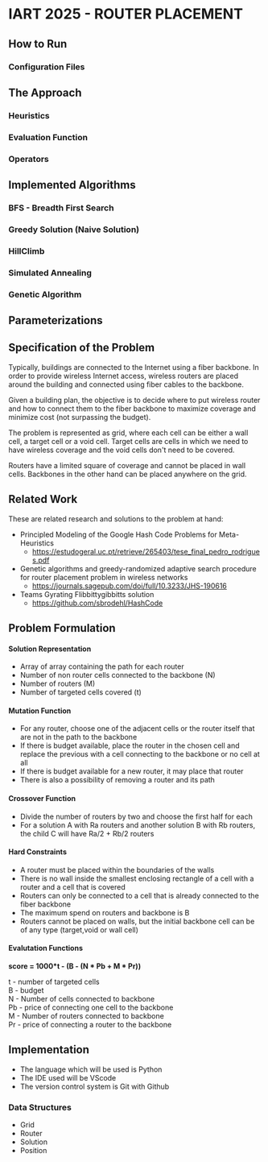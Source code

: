 # IART 2025 - ROUTER PLACEMENT

## How to Run
### Configuration Files

## The Approach
### Heuristics
### Evaluation Function
### Operators

## Implemented Algorithms 

### BFS - Breadth First Search
### Greedy Solution (Naive Solution)
### HillClimb
### Simulated Annealing
### Genetic Algorithm

## Parameterizations


## Specification of the Problem

Typically, buildings are connected to the Internet using a fiber backbone. In order to provide wireless Internet access, wireless routers are placed around the building and connected using fiber cables to the backbone.

Given a building plan, the objective is to decide where to put wireless router and how to connect them to the fiber backbone to maximize coverage and minimize cost (not surpassing the budget).

The problem is represented as grid, where each cell can be either a wall cell, a target cell or a void cell. Target cells are cells in which we need to have wireless coverage and the void cells don't need to be covered.

Routers have a limited square of coverage and cannot be placed in wall cells. Backbones in the other hand can be placed anywhere on the grid.

## Related Work

These are related research and solutions to the problem at hand:

+ Principled Modeling of the Google Hash Code Problems for Meta-Heuristics
  + https://estudogeral.uc.pt/retrieve/265403/tese_final_pedro_rodrigues.pdf
+ Genetic algorithms and greedy-randomized adaptive search procedure for router placement problem in wireless networks
  + https://journals.sagepub.com/doi/full/10.3233/JHS-190616
+ Teams Gyrating Flibbittygibbitts solution
  + https://github.com/sbrodehl/HashCode

## Problem Formulation

#### Solution Representation

+ Array of array containing the path for each router
+ Number of non router cells connected to the backbone (N)
+ Number of routers (M)
+ Number of targeted cells covered (t)

#### Mutation Function

+ For any router, choose one of the adjacent cells or the router itself that are not in the path to the backbone
+ If there is budget available, place the router in the chosen cell and replace the previous with a cell connecting to the backbone or no cell at all
+ If there is budget available for a new router, it may place that router
+ There is also a possibility of removing a router and its path

#### Crossover Function

+ Divide the number of routers by two and choose the first half for each
+ For a solution A with Ra routers and another solution B with Rb routers, the child C will have Ra/2 + Rb/2 routers

#### Hard Constraints

+ A router must be placed within the boundaries of the walls
+ There is no wall inside the smallest enclosing rectangle of a cell with a router and a cell that is covered
+ Routers can only be connected to a cell that is already connected to the fiber backbone
+ The maximum spend on routers and backbone is B
+ Routers cannot be placed on walls, but the initial backbone cell can be of any type (target,void or wall cell)

#### Evalutation Functions

**score = 1000\*t - (B - (N * Pb + M * Pr))**

t  - number of targeted cells \
B  - budget \
N  - Number of cells connected to backbone \
Pb - price of connecting one cell to the backbone \
M  -  Number of routers connected to backbone \
Pr - price of connecting a router to the backbone 

## Implementation

+ The language which will be used is Python
+ The IDE used will be VScode
+ The version control system is Git with Github

### Data Structures

+ Grid
+ Router
+ Solution
+ Position